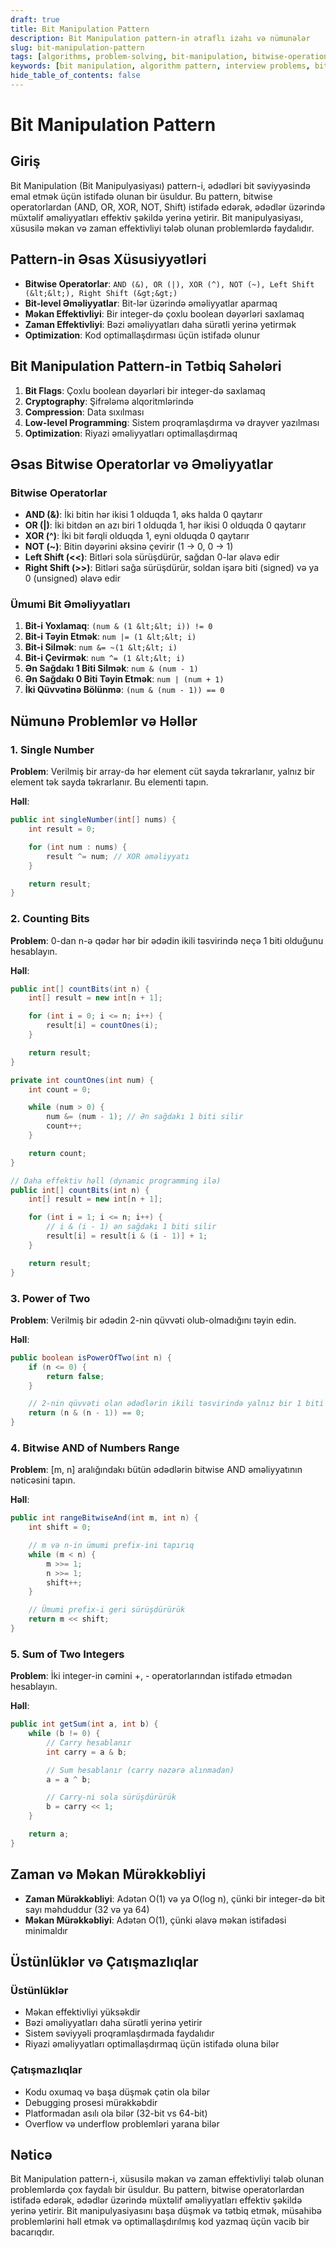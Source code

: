 ```yaml
---
draft: true
title: Bit Manipulation Pattern
description: Bit Manipulation pattern-in ətraflı izahı və nümunələr
slug: bit-manipulation-pattern
tags: [algorithms, problem-solving, bit-manipulation, bitwise-operations]
keywords: [bit manipulation, algorithm pattern, interview problems, bitwise operations]
hide_table_of_contents: false
---
```


# Bit Manipulation Pattern

## Giriş

Bit Manipulation (Bit Manipulyasiyası) pattern-i, ədədləri bit səviyyəsində emal etmək üçün istifadə olunan bir üsuldur. Bu pattern, bitwise operatorlardan (AND, OR, XOR, NOT, Shift) istifadə edərək, ədədlər üzərində müxtəlif əməliyyatları effektiv şəkildə yerinə yetirir. Bit manipulyasiyası, xüsusilə məkan və zaman effektivliyi tələb olunan problemlərdə faydalıdır.

## Pattern-in Əsas Xüsusiyyətləri

- **Bitwise Operatorlar**: ``AND (&), OR (|), XOR (^), NOT (~), Left Shift (&lt;&lt;), Right Shift (&gt;&gt;)``
- **Bit-level Əməliyyatlar**: Bit-lər üzərində əməliyyatlar aparmaq
- **Məkan Effektivliyi**: Bir integer-də çoxlu boolean dəyərləri saxlamaq
- **Zaman Effektivliyi**: Bəzi əməliyyatları daha sürətli yerinə yetirmək
- **Optimization**: Kod optimallaşdırması üçün istifadə olunur

## Bit Manipulation Pattern-in Tətbiq Sahələri

1. **Bit Flags**: Çoxlu boolean dəyərləri bir integer-də saxlamaq
2. **Cryptography**: Şifrələmə alqoritmlərində
3. **Compression**: Data sıxılması
4. **Low-level Programming**: Sistem proqramlaşdırma və drayver yazılması
5. **Optimization**: Riyazi əməliyyatları optimallaşdırmaq

## Əsas Bitwise Operatorlar və Əməliyyatlar

### Bitwise Operatorlar

- **AND (&)**: İki bitin hər ikisi 1 olduqda 1, əks halda 0 qaytarır
- **OR (|)**: İki bitdən ən azı biri 1 olduqda 1, hər ikisi 0 olduqda 0 qaytarır
- **XOR (^)**: İki bit fərqli olduqda 1, eyni olduqda 0 qaytarır
- **NOT (~)**: Bitin dəyərini əksinə çevirir (1 -> 0, 0 -> 1)
- **Left Shift (&lt;&lt;)**: Bitləri sola sürüşdürür, sağdan 0-lar əlavə edir
- **Right Shift (&gt;&gt;)**: Bitləri sağa sürüşdürür, soldan işarə biti (signed) və ya 0 (unsigned) əlavə edir

### Ümumi Bit Əməliyyatları

1. **Bit-i Yoxlamaq**: `(num & (1 &lt;&lt; i)) != 0`
2. **Bit-i Təyin Etmək**: `num |= (1 &lt;&lt; i)`
3. **Bit-i Silmək**: `num &= ~(1 &lt;&lt; i)`
4. **Bit-i Çevirmək**: `num ^= (1 &lt;&lt; i)`
5. **Ən Sağdakı 1 Biti Silmək**: `num & (num - 1)`
6. **Ən Sağdakı 0 Biti Təyin Etmək**: `num | (num + 1)`
7. **İki Qüvvətinə Bölünmə**: `(num & (num - 1)) == 0`

## Nümunə Problemlər və Həllər

### 1. Single Number

**Problem**: Verilmiş bir array-də hər element cüt sayda təkrarlanır, yalnız bir element tək sayda təkrarlanır. Bu elementi tapın.

**Həll**:

```java
public int singleNumber(int[] nums) {
    int result = 0;

    for (int num : nums) {
        result ^= num; // XOR əməliyyatı
    }

    return result;
}
```

### 2. Counting Bits

**Problem**: 0-dan n-ə qədər hər bir ədədin ikili təsvirində neçə 1 biti olduğunu hesablayın.

**Həll**:

```java
public int[] countBits(int n) {
    int[] result = new int[n + 1];

    for (int i = 0; i <= n; i++) {
        result[i] = countOnes(i);
    }

    return result;
}

private int countOnes(int num) {
    int count = 0;

    while (num > 0) {
        num &= (num - 1); // Ən sağdakı 1 biti silir
        count++;
    }

    return count;
}

// Daha effektiv həll (dynamic programming ilə)
public int[] countBits(int n) {
    int[] result = new int[n + 1];

    for (int i = 1; i <= n; i++) {
        // i & (i - 1) ən sağdakı 1 biti silir
        result[i] = result[i & (i - 1)] + 1;
    }

    return result;
}
```

### 3. Power of Two

**Problem**: Verilmiş bir ədədin 2-nin qüvvəti olub-olmadığını təyin edin.

**Həll**:

```java
public boolean isPowerOfTwo(int n) {
    if (n <= 0) {
        return false;
    }

    // 2-nin qüvvəti olan ədədlərin ikili təsvirində yalnız bir 1 biti var
    return (n & (n - 1)) == 0;
}
```

### 4. Bitwise AND of Numbers Range

**Problem**: [m, n] aralığındakı bütün ədədlərin bitwise AND əməliyyatının nəticəsini tapın.

**Həll**:

```java
public int rangeBitwiseAnd(int m, int n) {
    int shift = 0;

    // m və n-in ümumi prefix-ini tapırıq
    while (m < n) {
        m >>= 1;
        n >>= 1;
        shift++;
    }

    // Ümumi prefix-i geri sürüşdürürük
    return m << shift;
}
```

### 5. Sum of Two Integers

**Problem**: İki integer-in cəmini +, - operatorlarından istifadə etmədən hesablayın.

**Həll**:

```java
public int getSum(int a, int b) {
    while (b != 0) {
        // Carry hesablanır
        int carry = a & b;

        // Sum hesablanır (carry nəzərə alınmadan)
        a = a ^ b;

        // Carry-ni sola sürüşdürürük
        b = carry << 1;
    }

    return a;
}
```

## Zaman və Məkan Mürəkkəbliyi

- **Zaman Mürəkkəbliyi**: Adətən O(1) və ya O(log n), çünki bir integer-də bit sayı məhduddur (32 və ya 64)
- **Məkan Mürəkkəbliyi**: Adətən O(1), çünki əlavə məkan istifadəsi minimaldır

## Üstünlüklər və Çatışmazlıqlar

### Üstünlüklər
- Məkan effektivliyi yüksəkdir
- Bəzi əməliyyatları daha sürətli yerinə yetirir
- Sistem səviyyəli proqramlaşdırmada faydalıdır
- Riyazi əməliyyatları optimallaşdırmaq üçün istifadə oluna bilər

### Çatışmazlıqlar
- Kodu oxumaq və başa düşmək çətin ola bilər
- Debugging prosesi mürəkkəbdir
- Platformadan asılı ola bilər (32-bit vs 64-bit)
- Overflow və underflow problemləri yarana bilər

## Nəticə

Bit Manipulation pattern-i, xüsusilə məkan və zaman effektivliyi tələb olunan problemlərdə çox faydalı bir üsuldur. Bu pattern, bitwise operatorlardan istifadə edərək, ədədlər üzərində müxtəlif əməliyyatları effektiv şəkildə yerinə yetirir. Bit manipulyasiyasını başa düşmək və tətbiq etmək, müsahibə problemlərini həll etmək və optimallaşdırılmış kod yazmaq üçün vacib bir bacarıqdır.
